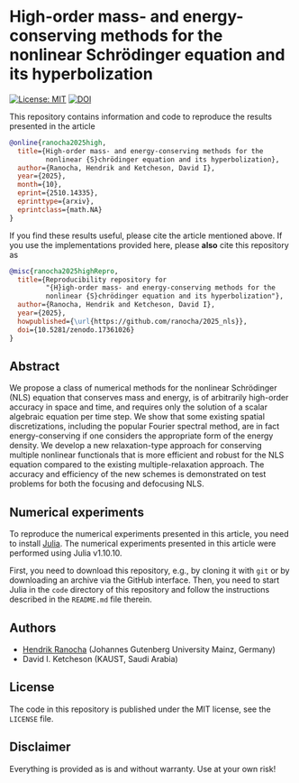 # High-order mass- and energy-conserving methods for the nonlinear Schrödinger equation and its hyperbolization

[![License: MIT](https://img.shields.io/badge/License-MIT-success.svg)](https://opensource.org/licenses/MIT)
[![DOI](https://zenodo.org/badge/DOI/10.5281/zenodo.17361026.svg)](https://zenodo.org/doi/10.5281/zenodo.17361026)

This repository contains information and code to reproduce the results presented
in the article
```bibtex
@online{ranocha2025high,
  title={High-order mass- and energy-conserving methods for the
         nonlinear {S}chrödinger equation and its hyperbolization},
  author={Ranocha, Hendrik and Ketcheson, David I},
  year={2025},
  month={10},
  eprint={2510.14335},
  eprinttype={arxiv},
  eprintclass={math.NA}
}
```

If you find these results useful, please cite the article mentioned above. If you
use the implementations provided here, please **also** cite this repository as
```bibtex
@misc{ranocha2025highRepro,
  title={Reproducibility repository for
         "{H}igh-order mass- and energy-conserving methods for the
         nonlinear {S}chrödinger equation and its hyperbolization"},
  author={Ranocha, Hendrik and Ketcheson, David I},
  year={2025},
  howpublished={\url{https://github.com/ranocha/2025_nls}},
  doi={10.5281/zenodo.17361026}
}
```

## Abstract

We propose a class of numerical methods for the nonlinear Schrödinger (NLS) equation that conserves mass and energy, is of arbitrarily high-order accuracy in space and time, and requires only the solution of a scalar algebraic equation per time step.  We show that some existing spatial discretizations, including the popular Fourier spectral method, are in fact energy-conserving if one considers the appropriate form of the energy density. We develop a new relaxation-type approach for conserving multiple nonlinear functionals that is more efficient and robust for the NLS equation compared to the existing multiple-relaxation approach. The accuracy and efficiency of the new schemes is demonstrated on test problems for both the focusing and defocusing NLS.


## Numerical experiments

To reproduce the numerical experiments presented in this article, you need
to install [Julia](https://julialang.org/).
The numerical experiments presented in this article were performed using
Julia v1.10.10.

First, you need to download this repository, e.g., by cloning it with `git`
or by downloading an archive via the GitHub interface. Then, you need to start
Julia in the `code` directory of this repository and follow the instructions
described in the `README.md` file therein.


## Authors

- [Hendrik Ranocha](https://ranocha.de) (Johannes Gutenberg University Mainz, Germany)
- David I. Ketcheson (KAUST, Saudi Arabia)


## License

The code in this repository is published under the MIT license, see the
`LICENSE` file.


## Disclaimer

Everything is provided as is and without warranty. Use at your own risk!
